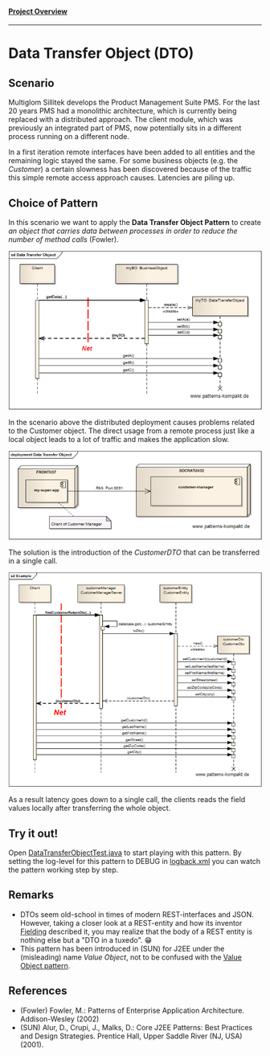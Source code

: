 #### [Project Overview](../../../../../../../README.md)
----

# Data Transfer Object (DTO)

## Scenario

Multiglom Sillitek develops the Product Management Suite PMS. For the last 20 years PMS had a monolithic architecture, which is currently being replaced with a distributed approach. The client module, which was previously an integrated part of PMS, now potentially sits in a different process running on a different node.

In a first iteration remote interfaces have been added to all entities and the remaining logic stayed the same. For some business objects (e.g. the _Customer_) a certain slowness has been discovered because of the traffic this simple remote access approach causes. Latencies are piling up.

## Choice of Pattern
In this scenario we want to apply the **Data Transfer Object Pattern** to create _an object that carries data between processes in order to reduce the number of method calls_ (Fowler). 

![Test](../../../../../../../doc/patterns/images/data_transfer_object_dn.png)

In the scenario above the distributed deployment causes problems related to the Customer object. The direct usage from a remote process just like a local object leads to a lot of traffic and makes the application slow.

![Test](../../../../../../../doc/patterns/images/data_transfer_object_px.png)

The solution is the introduction of the _CustomerDTO_ that can be transferred in a single call. 

![Test](../../../../../../../doc/patterns/images/data_transfer_object_dx.png)

As a result latency goes down to a single call, the clients reads the field values locally after transferring the whole object.

## Try it out!

Open [DataTransferObjectTest.java](DataTransferObjectTest.java) to start playing with this pattern. By setting the log-level for this pattern to DEBUG in [logback.xml](../../../../../../../src/main/resources/logback.xml) you can watch the pattern working step by step.

## Remarks
* DTOs seem old-school in times of modern REST-interfaces and JSON. However, taking a closer look at a REST-entity and how its inventor [Fielding](http://www.ics.uci.edu/~fielding/pubs/dissertation/rest_arch_style.htm#sec_5_2_1_1) described it, you may realize that the body of a REST entity is nothing else but a "DTO in a tuxedo". :grin:
* This pattern has been introduced in (SUN) for J2EE under the (misleading) name _Value Object_, not to be confused with the [Value Object pattern](../valueobject/README.md).

## References

* (Fowler) Fowler, M.: Patterns of Enterprise Application Architecture. Addison-Wesley (2002)
* (SUN) Alur, D., Crupi, J., Malks, D.: Core J2EE Patterns: Best Practices and Design Strategies. Prentice Hall, Upper Saddle River (NJ, USA) (2001).


